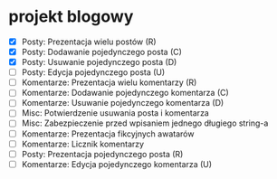 # projekt blogowy

* [x] Posty: Prezentacja wielu postów (R)
* [x] Posty: Dodawanie pojedynczego posta (C)
* [x] Posty: Usuwanie pojedynczego posta (D)
* [ ] Posty: Edycja pojedynczego posta (U)
* [ ] Komentarze: Prezentacja wielu komentarzy (R)
* [ ] Komentarze: Dodawanie pojedynczego komentarza (C)
* [ ] Komentarze: Usuwanie pojedynczego komentarza (D)
* [ ] Misc: Potwierdzenie usuwania posta i komentarza
* [ ] Misc: Zabezpieczenie przed wpisaniem jednego długiego string-a
* [ ] Komentarze: Prezentacja fikcyjnych awatarów
* [ ] Komentarze: Licznik komentarzy
* [ ] Posty: Prezentacja pojedynczego posta (R)
* [ ] Komentarze: Edycja pojedynczego komentarza (U)